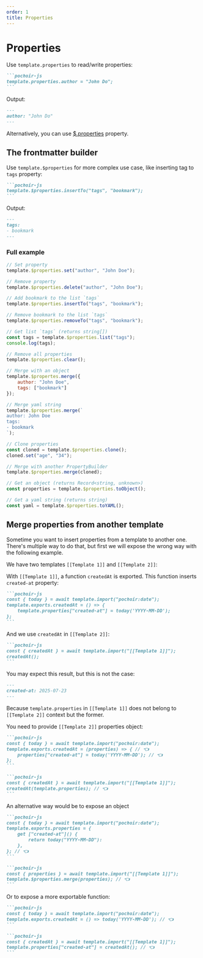 ```yaml
---
order: 1
title: Properties
---
```

# Properties

Use `template.properties` to read/write properties:

````md
```pochoir-js
template.properties.author = "John Do";
```
````

Output:
````md
---
author: "John Do"
---
````

Alternatively, you can use [$.properties](/special-properties/properties) property.

## The frontmatter builder

Use `template.$properties` for more complex use case, like inserting tag to `tags` property:

````md
```pochoir-js
template.$properties.insertTo("tags", "bookmark");
```
````

Output:
````md
---
tags:
- bookmark
---
````

### Full example

````js
// Set property
template.$properties.set("author", "John Doe");

// Remove property
template.$properties.delete("author", "John Doe");

// Add bookmark to the list `tags`
template.$properties.insertTo("tags", "bookmark");

// Remove bookmark to the list `tags`
template.$properties.removeTo("tags", "bookmark");

// Get list `tags` (returns string[])
const tags = template.$properties.list("tags");
console.log(tags);

// Remove all properties
template.$properties.clear();

// Merge with an object
template.$propertes.merge({
    author: "John Doe",
    tags: ["bookmark"]
});

// Merge yaml string
template.$properties.merge(`
author: John Doe
tags:
- bookmark
`);

// Clone properties
const cloned = template.$properties.clone();
cloned.set("age", "34");

// Merge with another PropertyBuilder
template.$properties.merge(cloned);

// Get an object (returns Record<string, unknown>)
const properties = template.$properties.toObject();

// Get a yaml string (returns string)
const yaml = template.$properties.toYAML();
````

## Merge properties from another template

Sometime you want to insert properties from a template to another one. There's multiple way to do that, but first we will expose the wrong way with the following example.

We have two templates `[[Template 1]]` and `[[Template 2]]`:

With `[[Template 1]]`, a function `createdAt` is exported. This function inserts `created-at` property:

````md
```pochoir-js
const { today } = await template.import("pochoir:date");
template.exports.createdAt = () => {
    template.properties["created-at"] = today('YYYY-MM-DD');
};
```
````

And we use `createdAt` in `[[Template 2]]`:

````md
```pochoir-js
const { createdAt } = await template.import("[[Template 1]]");
createdAt();
```
````

You may expect this result, but this is not the case:

````md
---
created-at: 2025-07-23
---
````

Because `template.properties` in `[[Template 1]]` does not belong to `[[Template 2]]` context but the former.

You need to provide `[[Template 2]]` properties object:

````md
```pochoir-js
const { today } = await template.import("pochoir:date");
template.exports.createdAt = (properties) => { // 👈
    properties["created-at"] = today('YYYY-MM-DD'); // 👈
};
```
````
````md
```pochoir-js
const { createdAt } = await template.import("[[Template 1]]");
createdAt(template.properties); // 👈
```
````

An alternative way would be to expose an object
````md
```pochoir-js
const { today } = await template.import("pochoir:date");
template.exports.properties = {
    get ["created-at"]() {
        return today("YYYY-MM-DD"):
    },
}; // 👈
```
````

````md
```pochoir-js
const { properties } = await template.import("[[Template 1]]");
template.$properties.merge(properties); // 👈
```
````

Or to expose a more exportable function:

````md
```pochoir-js
const { today } = await template.import("pochoir:date");
template.exports.createdAt = () => today('YYYY-MM-DD'); // 👈
```
````

````md
```pochoir-js
const { createdAt } = await template.import("[[Template 1]]");
template.properties["created-at"] = createdAt(); // 👈
```
````

